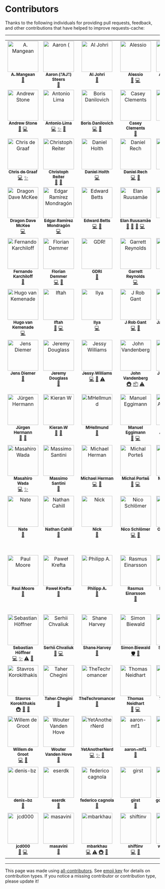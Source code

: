 # Contributors
Thanks to the following individuals for providing pull requests, feedback, and other
contributions that have helped to improve requests-cache:

---

<!-- ALL-CONTRIBUTORS-LIST:START - Do not remove or modify this section -->
<!-- prettier-ignore-start -->
<!-- markdownlint-disable -->
<table>
  <tbody>
    <tr>
      <td align="center" valign="top" width="14.28%"><a href="https://github.com/amangean"><img src="https://avatars.githubusercontent.com/u/3106815?v=4?s=100" width="100px;" alt="A. Mangean"/><br /><sub><b>A. Mangean</b></sub></a><br /><a href="https://github.com/requests-cache/requests-cache/issues?q=author%3Aamangean" title="Bug reports">🐛</a></td>
      <td align="center" valign="top" width="14.28%"><a href="https://meltano.com/"><img src="https://avatars.githubusercontent.com/u/18150651?v=4?s=100" width="100px;" alt="Aaron ("AJ") Steers"/><br /><sub><b>Aaron ("AJ") Steers</b></sub></a><br /><a href="#ideas-aaronsteers" title="Ideas, Planning, & Feedback">🤔</a></td>
      <td align="center" valign="top" width="14.28%"><a href="http://aljohri.com/"><img src="https://avatars.githubusercontent.com/u/2790092?v=4?s=100" width="100px;" alt="Al Johri"/><br /><sub><b>Al Johri</b></sub></a><br /><a href="#ideas-AlJohri" title="Ideas, Planning, & Feedback">🤔</a></td>
      <td align="center" valign="top" width="14.28%"><a href="https://github.com/olk-m"><img src="https://avatars.githubusercontent.com/u/148966056?v=4?s=100" width="100px;" alt="Alessio"/><br /><sub><b>Alessio</b></sub></a><br /><a href="https://github.com/requests-cache/requests-cache/issues?q=author%3Aolk-m" title="Bug reports">🐛</a> <a href="https://github.com/requests-cache/requests-cache/commits?author=olk-m" title="Code">💻</a></td>
      <td align="center" valign="top" width="14.28%"><a href="http://grep.ro/"><img src="https://avatars.githubusercontent.com/u/27617?v=4?s=100" width="100px;" alt="Alex Morega"/><br /><sub><b>Alex Morega</b></sub></a><br /><a href="https://github.com/requests-cache/requests-cache/commits?author=mgax" title="Documentation">📖</a> <a href="https://github.com/requests-cache/requests-cache/issues?q=author%3Amgax" title="Bug reports">🐛</a></td>
      <td align="center" valign="top" width="14.28%"><a href="https://github.com/meowcoder"><img src="https://avatars.githubusercontent.com/u/287868?v=4?s=100" width="100px;" alt="Alex Sinitsin"/><br /><sub><b>Alex Sinitsin</b></sub></a><br /><a href="https://github.com/requests-cache/requests-cache/commits?author=meowcoder" title="Code">💻</a> <a href="https://github.com/requests-cache/requests-cache/issues?q=author%3Ameowcoder" title="Bug reports">🐛</a></td>
      <td align="center" valign="top" width="14.28%"><a href="https://github.com/andrewkittredge"><img src="https://avatars.githubusercontent.com/u/430274?v=4?s=100" width="100px;" alt="Andrew Kittredge"/><br /><sub><b>Andrew Kittredge</b></sub></a><br /><a href="https://github.com/requests-cache/requests-cache/commits?author=andrewkittredge" title="Documentation">📖</a></td>
    </tr>
    <tr>
      <td align="center" valign="top" width="14.28%"><a href="https://github.com/thatguystone"><img src="https://avatars.githubusercontent.com/u/921573?v=4?s=100" width="100px;" alt="Andrew Stone"/><br /><sub><b>Andrew Stone</b></sub></a><br /><a href="https://github.com/requests-cache/requests-cache/issues?q=author%3Athatguystone" title="Bug reports">🐛</a> <a href="https://github.com/requests-cache/requests-cache/commits?author=thatguystone" title="Code">💻</a></td>
      <td align="center" valign="top" width="14.28%"><a href="https://themiurgo.github.io/website"><img src="https://avatars.githubusercontent.com/u/920728?v=4?s=100" width="100px;" alt="Antonio Lima"/><br /><sub><b>Antonio Lima</b></sub></a><br /><a href="https://github.com/requests-cache/requests-cache/commits?author=themiurgo" title="Code">💻</a> <a href="#feature-themiurgo" title="New features">✨</a> <a href="#ideas-themiurgo" title="Ideas, Planning, & Feedback">🤔</a></td>
      <td align="center" valign="top" width="14.28%"><a href="https://github.com/borisdan"><img src="https://avatars.githubusercontent.com/u/5167646?v=4?s=100" width="100px;" alt="Boris Danilovich"/><br /><sub><b>Boris Danilovich</b></sub></a><br /><a href="https://github.com/requests-cache/requests-cache/commits?author=borisdan" title="Code">💻</a> <a href="https://github.com/requests-cache/requests-cache/issues?q=author%3Aborisdan" title="Bug reports">🐛</a></td>
      <td align="center" valign="top" width="14.28%"><a href="https://github.com/caseyclements"><img src="https://avatars.githubusercontent.com/u/737181?v=4?s=100" width="100px;" alt="Casey Clements"/><br /><sub><b>Casey Clements</b></sub></a><br /><a href="#ideas-caseyclements" title="Ideas, Planning, & Feedback">🤔</a></td>
      <td align="center" valign="top" width="14.28%"><a href="https://castedo.com/"><img src="https://avatars.githubusercontent.com/u/1416766?v=4?s=100" width="100px;" alt="Castedo Ellerman"/><br /><sub><b>Castedo Ellerman</b></sub></a><br /><a href="https://github.com/requests-cache/requests-cache/issues?q=author%3Acastedo" title="Bug reports">🐛</a> <a href="#ideas-castedo" title="Ideas, Planning, & Feedback">🤔</a></td>
      <td align="center" valign="top" width="14.28%"><a href="http://char101.github.io/"><img src="https://avatars.githubusercontent.com/u/71255?v=4?s=100" width="100px;" alt="Charles"/><br /><sub><b>Charles</b></sub></a><br /><a href="https://github.com/requests-cache/requests-cache/issues?q=author%3Achar101" title="Bug reports">🐛</a></td>
      <td align="center" valign="top" width="14.28%"><a href="https://github.com/CharString"><img src="https://avatars.githubusercontent.com/u/325643?v=4?s=100" width="100px;" alt="Chris Wesseling"/><br /><sub><b>Chris Wesseling</b></sub></a><br /><a href="#ideas-CharString" title="Ideas, Planning, & Feedback">🤔</a></td>
    </tr>
    <tr>
      <td align="center" valign="top" width="14.28%"><a href="https://github.com/christopher-dG"><img src="https://avatars.githubusercontent.com/u/17228795?v=4?s=100" width="100px;" alt="Chris de Graaf"/><br /><sub><b>Chris de Graaf</b></sub></a><br /><a href="https://github.com/requests-cache/requests-cache/commits?author=christopher-dG" title="Code">💻</a> <a href="#feature-christopher-dG" title="New features">✨</a></td>
      <td align="center" valign="top" width="14.28%"><a href="http://lazka.github.io/"><img src="https://avatars.githubusercontent.com/u/991986?v=4?s=100" width="100px;" alt="Christoph Reiter"/><br /><sub><b>Christoph Reiter</b></sub></a><br /><a href="https://github.com/requests-cache/requests-cache/issues?q=author%3Alazka" title="Bug reports">🐛</a> <a href="#ideas-lazka" title="Ideas, Planning, & Feedback">🤔</a></td>
      <td align="center" valign="top" width="14.28%"><a href="https://monotreme.club/"><img src="https://avatars.githubusercontent.com/u/208018?v=4?s=100" width="100px;" alt="Daniel Holth"/><br /><sub><b>Daniel Holth</b></sub></a><br /><a href="https://github.com/requests-cache/requests-cache/commits?author=dholth" title="Code">💻</a></td>
      <td align="center" valign="top" width="14.28%"><a href="http://twitter.com/daniel_aus_wa"><img src="https://avatars.githubusercontent.com/u/128286?v=4?s=100" width="100px;" alt="Daniel Rech"/><br /><sub><b>Daniel Rech</b></sub></a><br /><a href="https://github.com/requests-cache/requests-cache/commits?author=dmr" title="Code">💻</a> <a href="https://github.com/requests-cache/requests-cache/commits?author=dmr" title="Documentation">📖</a></td>
      <td align="center" valign="top" width="14.28%"><a href="https://github.com/gismaps"><img src="https://avatars.githubusercontent.com/u/65092729?v=4?s=100" width="100px;" alt="David GIS"/><br /><sub><b>David GIS</b></sub></a><br /><a href="https://github.com/requests-cache/requests-cache/issues?q=author%3Agismaps" title="Bug reports">🐛</a></td>
      <td align="center" valign="top" width="14.28%"><a href="https://github.com/DavidSchmidt00"><img src="https://avatars.githubusercontent.com/u/43894937?v=4?s=100" width="100px;" alt="David Schmidt"/><br /><sub><b>David Schmidt</b></sub></a><br /><a href="https://github.com/requests-cache/requests-cache/issues?q=author%3ADavidSchmidt00" title="Bug reports">🐛</a> <a href="https://github.com/requests-cache/requests-cache/commits?author=DavidSchmidt00" title="Code">💻</a></td>
      <td align="center" valign="top" width="14.28%"><a href="http://davidstosik.github.io/"><img src="https://avatars.githubusercontent.com/u/816901?v=4?s=100" width="100px;" alt="David Stosik"/><br /><sub><b>David Stosik</b></sub></a><br /><a href="https://github.com/requests-cache/requests-cache/issues?q=author%3Adavidstosik" title="Bug reports">🐛</a></td>
    </tr>
    <tr>
      <td align="center" valign="top" width="14.28%"><a href="https://github.com/scraperdragon"><img src="https://avatars.githubusercontent.com/u/1957682?v=4?s=100" width="100px;" alt="Dragon Dave McKee"/><br /><sub><b>Dragon Dave McKee</b></sub></a><br /><a href="https://github.com/requests-cache/requests-cache/commits?author=scraperdragon" title="Code">💻</a></td>
      <td align="center" valign="top" width="14.28%"><a href="https://edgarrmondragon.github.io/"><img src="https://avatars.githubusercontent.com/u/16805946?v=4?s=100" width="100px;" alt="Edgar Ramírez Mondragón"/><br /><sub><b>Edgar Ramírez Mondragón</b></sub></a><br /><a href="https://github.com/requests-cache/requests-cache/commits?author=edgarrmondragon" title="Code">💻</a></td>
      <td align="center" valign="top" width="14.28%"><a href="http://edwardbetts.com/"><img src="https://avatars.githubusercontent.com/u/3818?v=4?s=100" width="100px;" alt="Edward Betts"/><br /><sub><b>Edward Betts</b></sub></a><br /><a href="https://github.com/requests-cache/requests-cache/commits?author=EdwardBetts" title="Code">💻</a> <a href="https://github.com/requests-cache/requests-cache/commits?author=EdwardBetts" title="Documentation">📖</a></td>
      <td align="center" valign="top" width="14.28%"><a href="https://github.com/glensc"><img src="https://avatars.githubusercontent.com/u/199095?v=4?s=100" width="100px;" alt="Elan Ruusamäe"/><br /><sub><b>Elan Ruusamäe</b></sub></a><br /><a href="https://github.com/requests-cache/requests-cache/issues?q=author%3Aglensc" title="Bug reports">🐛</a> <a href="https://github.com/requests-cache/requests-cache/commits?author=glensc" title="Documentation">📖</a> <a href="#ideas-glensc" title="Ideas, Planning, & Feedback">🤔</a> <a href="https://github.com/requests-cache/requests-cache/commits?author=glensc" title="Code">💻</a></td>
      <td align="center" valign="top" width="14.28%"><a href="https://github.com/Querela"><img src="https://avatars.githubusercontent.com/u/1648294?v=4?s=100" width="100px;" alt="Erik Körner"/><br /><sub><b>Erik Körner</b></sub></a><br /><a href="https://github.com/requests-cache/requests-cache/issues?q=author%3AQuerela" title="Bug reports">🐛</a> <a href="#ideas-Querela" title="Ideas, Planning, & Feedback">🤔</a></td>
      <td align="center" valign="top" width="14.28%"><a href="https://github.com/dericke"><img src="https://avatars.githubusercontent.com/u/3587185?v=4?s=100" width="100px;" alt="Evan D"/><br /><sub><b>Evan D</b></sub></a><br /><a href="https://github.com/requests-cache/requests-cache/issues?q=author%3Adericke" title="Bug reports">🐛</a></td>
      <td align="center" valign="top" width="14.28%"><a href="https://femtotrader.github.io/"><img src="https://avatars.githubusercontent.com/u/5049737?v=4?s=100" width="100px;" alt="FemtoTrader"/><br /><sub><b>FemtoTrader</b></sub></a><br /><a href="https://github.com/requests-cache/requests-cache/commits?author=femtotrader" title="Code">💻</a> <a href="https://github.com/requests-cache/requests-cache/issues?q=author%3Afemtotrader" title="Bug reports">🐛</a> <a href="#ideas-femtotrader" title="Ideas, Planning, & Feedback">🤔</a> <a href="#feature-femtotrader" title="New features">✨</a></td>
    </tr>
    <tr>
      <td align="center" valign="top" width="14.28%"><a href="https://ferkarchiloff.dev/"><img src="https://avatars.githubusercontent.com/u/29988718?v=4?s=100" width="100px;" alt="Fernando Karchiloff"/><br /><sub><b>Fernando Karchiloff</b></sub></a><br /><a href="https://github.com/requests-cache/requests-cache/issues?q=author%3AFernandoKGA" title="Bug reports">🐛</a></td>
      <td align="center" valign="top" width="14.28%"><a href="http://www.floriandemmer.com/"><img src="https://avatars.githubusercontent.com/u/630975?v=4?s=100" width="100px;" alt="Florian Demmer"/><br /><sub><b>Florian Demmer</b></sub></a><br /><a href="https://github.com/requests-cache/requests-cache/commits?author=fdemmer" title="Code">💻</a> <a href="https://github.com/requests-cache/requests-cache/issues?q=author%3Afdemmer" title="Bug reports">🐛</a></td>
      <td align="center" valign="top" width="14.28%"><a href="https://gdr.name/"><img src="https://avatars.githubusercontent.com/u/315648?v=4?s=100" width="100px;" alt="GDR!"/><br /><sub><b>GDR!</b></sub></a><br /><a href="https://github.com/requests-cache/requests-cache/issues?q=author%3Agjedeer" title="Bug reports">🐛</a></td>
      <td align="center" valign="top" width="14.28%"><a href="https://github.com/Garrett-R"><img src="https://avatars.githubusercontent.com/u/6614695?v=4?s=100" width="100px;" alt="Garrett Reynolds"/><br /><sub><b>Garrett Reynolds</b></sub></a><br /><a href="https://github.com/requests-cache/requests-cache/commits?author=Garrett-R" title="Code">💻</a></td>
      <td align="center" valign="top" width="14.28%"><a href="https://github.com/gregdingle"><img src="https://avatars.githubusercontent.com/u/28797?v=4?s=100" width="100px;" alt="Greg Dingle"/><br /><sub><b>Greg Dingle</b></sub></a><br /><a href="#ideas-gregdingle" title="Ideas, Planning, & Feedback">🤔</a></td>
      <td align="center" valign="top" width="14.28%"><a href="https://github.com/chengguangnan"><img src="https://avatars.githubusercontent.com/u/861069?v=4?s=100" width="100px;" alt="Guangnan Cheng"/><br /><sub><b>Guangnan Cheng</b></sub></a><br /><a href="https://github.com/requests-cache/requests-cache/commits?author=chengguangnan" title="Code">💻</a> <a href="#feature-chengguangnan" title="New features">✨</a></td>
      <td align="center" valign="top" width="14.28%"><a href="https://honzajavorek.cz/"><img src="https://avatars.githubusercontent.com/u/283441?v=4?s=100" width="100px;" alt="Honza Javorek"/><br /><sub><b>Honza Javorek</b></sub></a><br /><a href="https://github.com/requests-cache/requests-cache/issues?q=author%3Ahonzajavorek" title="Bug reports">🐛</a> <a href="#ideas-honzajavorek" title="Ideas, Planning, & Feedback">🤔</a></td>
    </tr>
    <tr>
      <td align="center" valign="top" width="14.28%"><a href="https://github.com/hugovk"><img src="https://avatars.githubusercontent.com/u/1324225?v=4?s=100" width="100px;" alt="Hugo van Kemenade"/><br /><sub><b>Hugo van Kemenade</b></sub></a><br /><a href="https://github.com/requests-cache/requests-cache/commits?author=hugovk" title="Code">💻</a></td>
      <td align="center" valign="top" width="14.28%"><a href="https://github.com/Iftahh"><img src="https://avatars.githubusercontent.com/u/798544?v=4?s=100" width="100px;" alt="Iftah"/><br /><sub><b>Iftah</b></sub></a><br /><a href="https://github.com/requests-cache/requests-cache/issues?q=author%3AIftahh" title="Bug reports">🐛</a> <a href="https://github.com/requests-cache/requests-cache/commits?author=Iftahh" title="Code">💻</a></td>
      <td align="center" valign="top" width="14.28%"><a href="https://github.com/libbkmz"><img src="https://avatars.githubusercontent.com/u/1144960?v=4?s=100" width="100px;" alt="Ilya"/><br /><sub><b>Ilya</b></sub></a><br /><a href="https://github.com/requests-cache/requests-cache/commits?author=libbkmz" title="Code">💻</a></td>
      <td align="center" valign="top" width="14.28%"><a href="https://rob.gant.ninja/"><img src="https://avatars.githubusercontent.com/u/710553?v=4?s=100" width="100px;" alt="J Rob Gant"/><br /><sub><b>J Rob Gant</b></sub></a><br /><a href="https://github.com/requests-cache/requests-cache/commits?author=rgant" title="Code">💻</a> <a href="https://github.com/requests-cache/requests-cache/issues?q=author%3Argant" title="Bug reports">🐛</a></td>
      <td align="center" valign="top" width="14.28%"><a href="https://jacebrowning.info/"><img src="https://avatars.githubusercontent.com/u/939501?v=4?s=100" width="100px;" alt="Jace Browning"/><br /><sub><b>Jace Browning</b></sub></a><br /><a href="https://github.com/requests-cache/requests-cache/commits?author=jacebrowning" title="Code">💻</a> <a href="https://github.com/requests-cache/requests-cache/commits?author=jacebrowning" title="Documentation">📖</a></td>
      <td align="center" valign="top" width="14.28%"><a href="https://github.com/jsemric"><img src="https://avatars.githubusercontent.com/u/22685064?v=4?s=100" width="100px;" alt="Jakub Semrič"/><br /><sub><b>Jakub Semrič</b></sub></a><br /><a href="https://github.com/requests-cache/requests-cache/commits?author=jsemric" title="Code">💻</a> <a href="#ideas-jsemric" title="Ideas, Planning, & Feedback">🤔</a></td>
      <td align="center" valign="top" width="14.28%"><a href="https://www.patentbots.com/"><img src="https://avatars.githubusercontent.com/u/55557751?v=4?s=100" width="100px;" alt="Jeff O'Neill"/><br /><sub><b>Jeff O'Neill</b></sub></a><br /><a href="https://github.com/requests-cache/requests-cache/issues?q=author%3Apb-jeff-oneill" title="Bug reports">🐛</a></td>
    </tr>
    <tr>
      <td align="center" valign="top" width="14.28%"><a href="http://www.jensdiemer.de/"><img src="https://avatars.githubusercontent.com/u/71315?v=4?s=100" width="100px;" alt="Jens Diemer"/><br /><sub><b>Jens Diemer</b></sub></a><br /><a href="https://github.com/requests-cache/requests-cache/issues?q=author%3Ajedie" title="Bug reports">🐛</a></td>
      <td align="center" valign="top" width="14.28%"><a href="http://jeremydouglass.com/"><img src="https://avatars.githubusercontent.com/u/798570?v=4?s=100" width="100px;" alt="Jeremy Douglass"/><br /><sub><b>Jeremy Douglass</b></sub></a><br /><a href="#ideas-jeremydouglass" title="Ideas, Planning, & Feedback">🤔</a></td>
      <td align="center" valign="top" width="14.28%"><a href="https://github.com/jkwill87"><img src="https://avatars.githubusercontent.com/u/4343678?v=4?s=100" width="100px;" alt="Jessy Williams"/><br /><sub><b>Jessy Williams</b></sub></a><br /><a href="https://github.com/requests-cache/requests-cache/commits?author=jkwill87" title="Code">💻</a> <a href="https://github.com/requests-cache/requests-cache/issues?q=author%3Ajkwill87" title="Bug reports">🐛</a> <a href="https://github.com/requests-cache/requests-cache/commits?author=jkwill87" title="Tests">⚠️</a></td>
      <td align="center" valign="top" width="14.28%"><a href="https://www.openhub.net/accounts/jayvdb"><img src="https://avatars.githubusercontent.com/u/15092?v=4?s=100" width="100px;" alt="John Vandenberg"/><br /><sub><b>John Vandenberg</b></sub></a><br /><a href="#infra-jayvdb" title="Infrastructure (Hosting, Build-Tools, etc)">🚇</a> <a href="#platform-jayvdb" title="Packaging/porting to new platform">📦</a> <a href="https://github.com/requests-cache/requests-cache/commits?author=jayvdb" title="Tests">⚠️</a></td>
      <td align="center" valign="top" width="14.28%"><a href="https://github.com/johnraz"><img src="https://avatars.githubusercontent.com/u/304164?v=4?s=100" width="100px;" alt="Jonathan Liuti"/><br /><sub><b>Jonathan Liuti</b></sub></a><br /><a href="https://github.com/requests-cache/requests-cache/issues?q=author%3Ajohnraz" title="Bug reports">🐛</a></td>
      <td align="center" valign="top" width="14.28%"><a href="https://github.com/jonasjancarik"><img src="https://avatars.githubusercontent.com/u/2459191?v=4?s=100" width="100px;" alt="Jonáš Jančařík"/><br /><sub><b>Jonáš Jančařík</b></sub></a><br /><a href="https://github.com/requests-cache/requests-cache/issues?q=author%3Ajonasjancarik" title="Bug reports">🐛</a></td>
      <td align="center" valign="top" width="14.28%"><a href="https://github.com/JWCook"><img src="https://avatars.githubusercontent.com/u/419936?v=4?s=100" width="100px;" alt="Jordan Cook"/><br /><sub><b>Jordan Cook</b></sub></a><br /><a href="https://github.com/requests-cache/requests-cache/commits?author=JWCook" title="Code">💻</a> <a href="#maintenance-JWCook" title="Maintenance">🚧</a> <a href="#feature-JWCook" title="New features">✨</a> <a href="https://github.com/requests-cache/requests-cache/issues?q=author%3AJWCook" title="Bug reports">🐛</a> <a href="https://github.com/requests-cache/requests-cache/commits?author=JWCook" title="Tests">⚠️</a> <a href="https://github.com/requests-cache/requests-cache/commits?author=JWCook" title="Documentation">📖</a> <a href="#infra-JWCook" title="Infrastructure (Hosting, Build-Tools, etc)">🚇</a></td>
    </tr>
    <tr>
      <td align="center" valign="top" width="14.28%"><a href="http://jhermann.github.io/"><img src="https://avatars.githubusercontent.com/u/1068245?v=4?s=100" width="100px;" alt="Jürgen Hermann"/><br /><sub><b>Jürgen Hermann</b></sub></a><br /><a href="https://github.com/requests-cache/requests-cache/issues?q=author%3Ajhermann" title="Bug reports">🐛</a> <a href="#ideas-jhermann" title="Ideas, Planning, & Feedback">🤔</a></td>
      <td align="center" valign="top" width="14.28%"><a href="https://github.com/FredHappyface"><img src="https://avatars.githubusercontent.com/u/41634689?v=4?s=100" width="100px;" alt="Kieran W"/><br /><sub><b>Kieran W</b></sub></a><br /><a href="https://github.com/requests-cache/requests-cache/commits?author=FredHappyface" title="Documentation">📖</a> <a href="https://github.com/requests-cache/requests-cache/issues?q=author%3AFredHappyface" title="Bug reports">🐛</a></td>
      <td align="center" valign="top" width="14.28%"><a href="https://github.com/MHellmund"><img src="https://avatars.githubusercontent.com/u/1593619?v=4?s=100" width="100px;" alt="MHellmund"/><br /><sub><b>MHellmund</b></sub></a><br /><a href="https://github.com/requests-cache/requests-cache/issues?q=author%3AMHellmund" title="Bug reports">🐛</a></td>
      <td align="center" valign="top" width="14.28%"><a href="https://github.com/meggiman"><img src="https://avatars.githubusercontent.com/u/7403253?v=4?s=100" width="100px;" alt="Manuel Eggimann"/><br /><sub><b>Manuel Eggimann</b></sub></a><br /><a href="https://github.com/requests-cache/requests-cache/issues?q=author%3Ameggiman" title="Bug reports">🐛</a> <a href="https://github.com/requests-cache/requests-cache/commits?author=meggiman" title="Code">💻</a></td>
      <td align="center" valign="top" width="14.28%"><a href="http://marc-abramowitz.com/"><img src="https://avatars.githubusercontent.com/u/305268?v=4?s=100" width="100px;" alt="Marc Abramowitz"/><br /><sub><b>Marc Abramowitz</b></sub></a><br /><a href="https://github.com/requests-cache/requests-cache/commits?author=msabramo" title="Code">💻</a> <a href="https://github.com/requests-cache/requests-cache/commits?author=msabramo" title="Documentation">📖</a></td>
      <td align="center" valign="top" width="14.28%"><a href="https://gedmin.as/"><img src="https://avatars.githubusercontent.com/u/159967?v=4?s=100" width="100px;" alt="Marius Gedminas"/><br /><sub><b>Marius Gedminas</b></sub></a><br /><a href="https://github.com/requests-cache/requests-cache/commits?author=mgedmin" title="Code">💻</a> <a href="https://github.com/requests-cache/requests-cache/issues?q=author%3Amgedmin" title="Bug reports">🐛</a></td>
      <td align="center" valign="top" width="14.28%"><a href="http://www.zopatista.com/"><img src="https://avatars.githubusercontent.com/u/46775?v=4?s=100" width="100px;" alt="Martijn Pieters"/><br /><sub><b>Martijn Pieters</b></sub></a><br /><a href="#ideas-mjpieters" title="Ideas, Planning, & Feedback">🤔</a></td>
    </tr>
    <tr>
      <td align="center" valign="top" width="14.28%"><a href="https://lab.ar90n.net/"><img src="https://avatars.githubusercontent.com/u/2285892?v=4?s=100" width="100px;" alt="Masahiro Wada"/><br /><sub><b>Masahiro Wada</b></sub></a><br /><a href="https://github.com/requests-cache/requests-cache/commits?author=ar90n" title="Code">💻</a> <a href="#feature-ar90n" title="New features">✨</a></td>
      <td align="center" valign="top" width="14.28%"><a href="https://santini.di.unimi.it/"><img src="https://avatars.githubusercontent.com/u/612826?v=4?s=100" width="100px;" alt="Massimo Santini"/><br /><sub><b>Massimo Santini</b></sub></a><br /><a href="#ideas-mapio" title="Ideas, Planning, & Feedback">🤔</a></td>
      <td align="center" valign="top" width="14.28%"><a href="http://www.mherman.org/"><img src="https://avatars.githubusercontent.com/u/2018167?v=4?s=100" width="100px;" alt="Michael Herman"/><br /><sub><b>Michael Herman</b></sub></a><br /><a href="https://github.com/requests-cache/requests-cache/commits?author=mjhea0" title="Code">💻</a> <a href="https://github.com/requests-cache/requests-cache/commits?author=mjhea0" title="Documentation">📖</a></td>
      <td align="center" valign="top" width="14.28%"><a href="https://github.com/mportesdev"><img src="https://avatars.githubusercontent.com/u/43098013?v=4?s=100" width="100px;" alt="Michal Porteš"/><br /><sub><b>Michal Porteš</b></sub></a><br /><a href="https://github.com/requests-cache/requests-cache/issues?q=author%3Amportesdev" title="Bug reports">🐛</a> <a href="https://github.com/requests-cache/requests-cache/commits?author=mportesdev" title="Code">💻</a></td>
      <td align="center" valign="top" width="14.28%"><a href="https://mgorny.pl/"><img src="https://avatars.githubusercontent.com/u/110765?v=4?s=100" width="100px;" alt="Michał Górny"/><br /><sub><b>Michał Górny</b></sub></a><br /><a href="#infra-mgorny" title="Infrastructure (Hosting, Build-Tools, etc)">🚇</a></td>
      <td align="center" valign="top" width="14.28%"><a href="https://github.com/mnowotka"><img src="https://avatars.githubusercontent.com/u/837119?v=4?s=100" width="100px;" alt="Michał Nowotka"/><br /><sub><b>Michał Nowotka</b></sub></a><br /><a href="#ideas-mnowotka" title="Ideas, Planning, & Feedback">🤔</a></td>
      <td align="center" valign="top" width="14.28%"><a href="https://beaumont.dev/"><img src="https://avatars.githubusercontent.com/u/2266568?v=4?s=100" width="100px;" alt="Mike"/><br /><sub><b>Mike</b></sub></a><br /><a href="https://github.com/requests-cache/requests-cache/commits?author=michaelbeaumont" title="Code">💻</a> <a href="#feature-michaelbeaumont" title="New features">✨</a></td>
    </tr>
    <tr>
      <td align="center" valign="top" width="14.28%"><a href="https://github.com/n-a-t-e"><img src="https://avatars.githubusercontent.com/u/26209011?v=4?s=100" width="100px;" alt="Nate"/><br /><sub><b>Nate</b></sub></a><br /><a href="https://github.com/requests-cache/requests-cache/issues?q=author%3An-a-t-e" title="Bug reports">🐛</a></td>
      <td align="center" valign="top" width="14.28%"><a href="https://nathancahill.com/"><img src="https://avatars.githubusercontent.com/u/1383872?v=4?s=100" width="100px;" alt="Nathan Cahill"/><br /><sub><b>Nathan Cahill</b></sub></a><br /><a href="https://github.com/requests-cache/requests-cache/issues?q=author%3Anathancahill" title="Bug reports">🐛</a></td>
      <td align="center" valign="top" width="14.28%"><a href="https://gitlab.com/kousu"><img src="https://avatars.githubusercontent.com/u/987487?v=4?s=100" width="100px;" alt="Nick"/><br /><sub><b>Nick</b></sub></a><br /><a href="#ideas-kousu" title="Ideas, Planning, & Feedback">🤔</a></td>
      <td align="center" valign="top" width="14.28%"><a href="https://github.com/nschloe"><img src="https://avatars.githubusercontent.com/u/181628?v=4?s=100" width="100px;" alt="Nico Schlömer"/><br /><sub><b>Nico Schlömer</b></sub></a><br /><a href="https://github.com/requests-cache/requests-cache/commits?author=nschloe" title="Code">💻</a> <a href="#ideas-nschloe" title="Ideas, Planning, & Feedback">🤔</a></td>
      <td align="center" valign="top" width="14.28%"><a href="https://github.com/olivierdalang"><img src="https://avatars.githubusercontent.com/u/1894106?v=4?s=100" width="100px;" alt="Olivier Dalang"/><br /><sub><b>Olivier Dalang</b></sub></a><br /><a href="https://github.com/requests-cache/requests-cache/commits?author=olivierdalang" title="Code">💻</a></td>
      <td align="center" valign="top" width="14.28%"><a href="https://github.com/carlosal1015"><img src="https://avatars.githubusercontent.com/u/21283014?v=4?s=100" width="100px;" alt="Oromion"/><br /><sub><b>Oromion</b></sub></a><br /><a href="https://github.com/requests-cache/requests-cache/issues?q=author%3Acarlosal1015" title="Bug reports">🐛</a> <a href="#platform-carlosal1015" title="Packaging/porting to new platform">📦</a></td>
      <td align="center" valign="top" width="14.28%"><a href="https://github.com/parkerhancock"><img src="https://avatars.githubusercontent.com/u/633163?v=4?s=100" width="100px;" alt="Parker Hancock"/><br /><sub><b>Parker Hancock</b></sub></a><br /><a href="https://github.com/requests-cache/requests-cache/commits?author=parkerhancock" title="Code">💻</a> <a href="#feature-parkerhancock" title="New features">✨</a> <a href="https://github.com/requests-cache/requests-cache/issues?q=author%3Aparkerhancock" title="Bug reports">🐛</a> <a href="https://github.com/requests-cache/requests-cache/commits?author=parkerhancock" title="Tests">⚠️</a> <a href="https://github.com/requests-cache/requests-cache/commits?author=parkerhancock" title="Documentation">📖</a> <a href="#security-parkerhancock" title="Security">🛡️</a> <a href="#ideas-parkerhancock" title="Ideas, Planning, & Feedback">🤔</a></td>
    </tr>
    <tr>
      <td align="center" valign="top" width="14.28%"><a href="https://github.com/pfmoore"><img src="https://avatars.githubusercontent.com/u/1110419?v=4?s=100" width="100px;" alt="Paul Moore"/><br /><sub><b>Paul Moore</b></sub></a><br /><a href="#ideas-pfmoore" title="Ideas, Planning, & Feedback">🤔</a></td>
      <td align="center" valign="top" width="14.28%"><a href="https://github.com/pkrefta"><img src="https://avatars.githubusercontent.com/u/565487?v=4?s=100" width="100px;" alt="Paweł Krefta"/><br /><sub><b>Paweł Krefta</b></sub></a><br /><a href="https://github.com/requests-cache/requests-cache/issues?q=author%3Apkrefta" title="Bug reports">🐛</a></td>
      <td align="center" valign="top" width="14.28%"><a href="https://phil.red/"><img src="https://avatars.githubusercontent.com/u/291575?v=4?s=100" width="100px;" alt="Philipp A."/><br /><sub><b>Philipp A.</b></sub></a><br /><a href="https://github.com/requests-cache/requests-cache/issues?q=author%3Aflying-sheep" title="Bug reports">🐛</a></td>
      <td align="center" valign="top" width="14.28%"><a href="https://rasmuse.github.io/"><img src="https://avatars.githubusercontent.com/u/1210973?v=4?s=100" width="100px;" alt="Rasmus Einarsson"/><br /><sub><b>Rasmus Einarsson</b></sub></a><br /><a href="https://github.com/requests-cache/requests-cache/issues?q=author%3Arasmuse" title="Bug reports">🐛</a></td>
      <td align="center" valign="top" width="14.28%"><a href="https://roderic.ca/"><img src="https://avatars.githubusercontent.com/u/6867226?v=4?s=100" width="100px;" alt="Roderic Day"/><br /><sub><b>Roderic Day</b></sub></a><br /><a href="https://github.com/requests-cache/requests-cache/issues?q=author%3ARodericDay" title="Bug reports">🐛</a></td>
      <td align="center" valign="top" width="14.28%"><a href="https://github.com/reclosedev"><img src="https://avatars.githubusercontent.com/u/660112?v=4?s=100" width="100px;" alt="Roman Haritonov"/><br /><sub><b>Roman Haritonov</b></sub></a><br /><a href="https://github.com/requests-cache/requests-cache/commits?author=reclosedev" title="Code">💻</a> <a href="#maintenance-reclosedev" title="Maintenance">🚧</a> <a href="#feature-reclosedev" title="New features">✨</a> <a href="https://github.com/requests-cache/requests-cache/issues?q=author%3Areclosedev" title="Bug reports">🐛</a> <a href="https://github.com/requests-cache/requests-cache/commits?author=reclosedev" title="Tests">⚠️</a> <a href="https://github.com/requests-cache/requests-cache/commits?author=reclosedev" title="Documentation">📖</a> <a href="#infra-reclosedev" title="Infrastructure (Hosting, Build-Tools, etc)">🚇</a></td>
      <td align="center" valign="top" width="14.28%"><a href="https://www.facebook.com/avasamdev"><img src="https://avatars.githubusercontent.com/u/1350584?v=4?s=100" width="100px;" alt="Samuel T."/><br /><sub><b>Samuel T.</b></sub></a><br /><a href="https://github.com/requests-cache/requests-cache/issues?q=author%3AAvasam" title="Bug reports">🐛</a> <a href="#ideas-Avasam" title="Ideas, Planning, & Feedback">🤔</a></td>
    </tr>
    <tr>
      <td align="center" valign="top" width="14.28%"><a href="https://sebastian-hoeffner.de/"><img src="https://avatars.githubusercontent.com/u/1836815?v=4?s=100" width="100px;" alt="Sebastian Höffner"/><br /><sub><b>Sebastian Höffner</b></sub></a><br /><a href="https://github.com/requests-cache/requests-cache/commits?author=shoeffner" title="Code">💻</a> <a href="#feature-shoeffner" title="New features">✨</a> <a href="https://github.com/requests-cache/requests-cache/commits?author=shoeffner" title="Tests">⚠️</a> <a href="#ideas-shoeffner" title="Ideas, Planning, & Feedback">🤔</a></td>
      <td align="center" valign="top" width="14.28%"><a href="https://github.com/grubberr"><img src="https://avatars.githubusercontent.com/u/195743?v=4?s=100" width="100px;" alt="Serhii Chvaliuk"/><br /><sub><b>Serhii Chvaliuk</b></sub></a><br /><a href="https://github.com/requests-cache/requests-cache/issues?q=author%3Agrubberr" title="Bug reports">🐛</a> <a href="https://github.com/requests-cache/requests-cache/commits?author=grubberr" title="Code">💻</a></td>
      <td align="center" valign="top" width="14.28%"><a href="https://github.com/ShaneHarvey"><img src="https://avatars.githubusercontent.com/u/5015933?v=4?s=100" width="100px;" alt="Shane Harvey"/><br /><sub><b>Shane Harvey</b></sub></a><br /><a href="#ideas-ShaneHarvey" title="Ideas, Planning, & Feedback">🤔</a></td>
      <td align="center" valign="top" width="14.28%"><a href="https://sbiewald.de/"><img src="https://avatars.githubusercontent.com/u/5983372?v=4?s=100" width="100px;" alt="Simon Biewald"/><br /><sub><b>Simon Biewald</b></sub></a><br /><a href="#security-Varbin" title="Security">🛡️</a> <a href="#ideas-Varbin" title="Ideas, Planning, & Feedback">🤔</a></td>
      <td align="center" valign="top" width="14.28%"><a href="https://github.com/sleiner"><img src="https://avatars.githubusercontent.com/u/6379313?v=4?s=100" width="100px;" alt="Simon Leiner"/><br /><sub><b>Simon Leiner</b></sub></a><br /><a href="https://github.com/requests-cache/requests-cache/commits?author=sleiner" title="Code">💻</a> <a href="#feature-sleiner" title="New features">✨</a></td>
      <td align="center" valign="top" width="14.28%"><a href="https://github.com/jseabold"><img src="https://avatars.githubusercontent.com/u/296164?v=4?s=100" width="100px;" alt="Skipper Seabold"/><br /><sub><b>Skipper Seabold</b></sub></a><br /><a href="https://github.com/requests-cache/requests-cache/issues?q=author%3Ajseabold" title="Bug reports">🐛</a></td>
      <td align="center" valign="top" width="14.28%"><a href="http://pathmind.com/"><img src="https://avatars.githubusercontent.com/u/1197406?v=4?s=100" width="100px;" alt="Slin Lee"/><br /><sub><b>Slin Lee</b></sub></a><br /><a href="https://github.com/requests-cache/requests-cache/commits?author=slinlee" title="Documentation">📖</a></td>
    </tr>
    <tr>
      <td align="center" valign="top" width="14.28%"><a href="https://www.stavros.io/"><img src="https://avatars.githubusercontent.com/u/23648?v=4?s=100" width="100px;" alt="Stavros Korokithakis"/><br /><sub><b>Stavros Korokithakis</b></sub></a><br /><a href="#infra-skorokithakis" title="Infrastructure (Hosting, Build-Tools, etc)">🚇</a> <a href="#tool-skorokithakis" title="Tools">🔧</a> <a href="https://github.com/requests-cache/requests-cache/commits?author=skorokithakis" title="Documentation">📖</a></td>
      <td align="center" valign="top" width="14.28%"><a href="https://cheginit.github.io/"><img src="https://avatars.githubusercontent.com/u/13016644?v=4?s=100" width="100px;" alt="Taher Chegini"/><br /><sub><b>Taher Chegini</b></sub></a><br /><a href="https://github.com/requests-cache/requests-cache/issues?q=author%3Acheginit" title="Bug reports">🐛</a></td>
      <td align="center" valign="top" width="14.28%"><a href="https://github.com/TheTechromancer"><img src="https://avatars.githubusercontent.com/u/20261699?v=4?s=100" width="100px;" alt="TheTechromancer"/><br /><sub><b>TheTechromancer</b></sub></a><br /><a href="https://github.com/requests-cache/requests-cache/issues?q=author%3ATheTechromancer" title="Bug reports">🐛</a></td>
      <td align="center" valign="top" width="14.28%"><a href="https://netomi.github.io/"><img src="https://avatars.githubusercontent.com/u/1048055?v=4?s=100" width="100px;" alt="Thomas Neidhart"/><br /><sub><b>Thomas Neidhart</b></sub></a><br /><a href="https://github.com/requests-cache/requests-cache/issues?q=author%3Anetomi" title="Bug reports">🐛</a> <a href="https://github.com/requests-cache/requests-cache/commits?author=netomi" title="Code">💻</a></td>
      <td align="center" valign="top" width="14.28%"><a href="https://github.com/ValueRaider"><img src="https://avatars.githubusercontent.com/u/96923577?v=4?s=100" width="100px;" alt="ValueRaider"/><br /><sub><b>ValueRaider</b></sub></a><br /><a href="https://github.com/requests-cache/requests-cache/commits?author=ValueRaider" title="Documentation">📖</a></td>
      <td align="center" valign="top" width="14.28%"><a href="https://www.thedataschool.com.au/the-team/vincent-ging-ho-yim/"><img src="https://avatars.githubusercontent.com/u/28189684?v=4?s=100" width="100px;" alt="Vincent Ging Ho Yim"/><br /><sub><b>Vincent Ging Ho Yim</b></sub></a><br /><a href="https://github.com/requests-cache/requests-cache/issues?q=author%3Acenviity" title="Bug reports">🐛</a> <a href="https://github.com/requests-cache/requests-cache/commits?author=cenviity" title="Code">💻</a></td>
      <td align="center" valign="top" width="14.28%"><a href="https://vladimir.panteleev.md/"><img src="https://avatars.githubusercontent.com/u/160894?v=4?s=100" width="100px;" alt="Vladimir Panteleev"/><br /><sub><b>Vladimir Panteleev</b></sub></a><br /><a href="#ideas-CyberShadow" title="Ideas, Planning, & Feedback">🤔</a></td>
    </tr>
    <tr>
      <td align="center" valign="top" width="14.28%"><a href="https://sansec.io/"><img src="https://avatars.githubusercontent.com/u/1145479?v=4?s=100" width="100px;" alt="Willem de Groot"/><br /><sub><b>Willem de Groot</b></sub></a><br /><a href="https://github.com/requests-cache/requests-cache/commits?author=gwillem" title="Code">💻</a> <a href="https://github.com/requests-cache/requests-cache/issues?q=author%3Agwillem" title="Bug reports">🐛</a></td>
      <td align="center" valign="top" width="14.28%"><a href="https://github.com/WouterVH"><img src="https://avatars.githubusercontent.com/u/469509?v=4?s=100" width="100px;" alt="Wouter Vanden Hove"/><br /><sub><b>Wouter Vanden Hove</b></sub></a><br /><a href="https://github.com/requests-cache/requests-cache/issues?q=author%3AWouterVH" title="Bug reports">🐛</a></td>
      <td align="center" valign="top" width="14.28%"><a href="https://github.com/YetAnotherNerd"><img src="https://avatars.githubusercontent.com/u/320738?v=4?s=100" width="100px;" alt="YetAnotherNerd"/><br /><sub><b>YetAnotherNerd</b></sub></a><br /><a href="https://github.com/requests-cache/requests-cache/commits?author=YetAnotherNerd" title="Code">💻</a> <a href="#feature-YetAnotherNerd" title="New features">✨</a> <a href="https://github.com/requests-cache/requests-cache/issues?q=author%3AYetAnotherNerd" title="Bug reports">🐛</a></td>
      <td align="center" valign="top" width="14.28%"><a href="https://github.com/aaron-mf1"><img src="https://avatars.githubusercontent.com/u/65560918?v=4?s=100" width="100px;" alt="aaron-mf1"/><br /><sub><b>aaron-mf1</b></sub></a><br /><a href="#ideas-aaron-mf1" title="Ideas, Planning, & Feedback">🤔</a></td>
      <td align="center" valign="top" width="14.28%"><a href="https://github.com/coryairbhb"><img src="https://avatars.githubusercontent.com/u/50755629?v=4?s=100" width="100px;" alt="coryairbhb"/><br /><sub><b>coryairbhb</b></sub></a><br /><a href="https://github.com/requests-cache/requests-cache/issues?q=author%3Acoryairbhb" title="Bug reports">🐛</a></td>
      <td align="center" valign="top" width="14.28%"><a href="https://github.com/craigls"><img src="https://avatars.githubusercontent.com/u/972350?v=4?s=100" width="100px;" alt="craig"/><br /><sub><b>craig</b></sub></a><br /><a href="https://github.com/requests-cache/requests-cache/commits?author=craigls" title="Code">💻</a> <a href="https://github.com/requests-cache/requests-cache/issues?q=author%3Acraigls" title="Bug reports">🐛</a></td>
      <td align="center" valign="top" width="14.28%"><a href="https://denes.omnipathdb.org/"><img src="https://avatars.githubusercontent.com/u/2679889?v=4?s=100" width="100px;" alt="deeenes"/><br /><sub><b>deeenes</b></sub></a><br /><a href="https://github.com/requests-cache/requests-cache/issues?q=author%3Adeeenes" title="Bug reports">🐛</a></td>
    </tr>
    <tr>
      <td align="center" valign="top" width="14.28%"><a href="https://stackoverflow.com/users/86643/denis"><img src="https://avatars.githubusercontent.com/u/1280390?v=4?s=100" width="100px;" alt="denis-bz"/><br /><sub><b>denis-bz</b></sub></a><br /><a href="https://github.com/requests-cache/requests-cache/issues?q=author%3Adenis-bz" title="Bug reports">🐛</a></td>
      <td align="center" valign="top" width="14.28%"><a href="https://github.com/eserdk"><img src="https://avatars.githubusercontent.com/u/16106844?v=4?s=100" width="100px;" alt="eserdk"/><br /><sub><b>eserdk</b></sub></a><br /><a href="#ideas-eserdk" title="Ideas, Planning, & Feedback">🤔</a></td>
      <td align="center" valign="top" width="14.28%"><a href="https://github.com/federicocagnola"><img src="https://avatars.githubusercontent.com/u/96195209?v=4?s=100" width="100px;" alt="federico cagnola"/><br /><sub><b>federico cagnola</b></sub></a><br /><a href="https://github.com/requests-cache/requests-cache/issues?q=author%3Afedericocagnola" title="Bug reports">🐛</a></td>
      <td align="center" valign="top" width="14.28%"><a href="https://gir.st/"><img src="https://avatars.githubusercontent.com/u/11820748?v=4?s=100" width="100px;" alt="girst"/><br /><sub><b>girst</b></sub></a><br /><a href="https://github.com/requests-cache/requests-cache/issues?q=author%3Agirst" title="Bug reports">🐛</a></td>
      <td align="center" valign="top" width="14.28%"><a href="https://github.com/gorogoroumaru"><img src="https://avatars.githubusercontent.com/u/30716350?v=4?s=100" width="100px;" alt="gorogoroumaru"/><br /><sub><b>gorogoroumaru</b></sub></a><br /><a href="https://github.com/requests-cache/requests-cache/commits?author=gorogoroumaru" title="Code">💻</a></td>
      <td align="center" valign="top" width="14.28%"><a href="https://github.com/gsalvatella"><img src="https://avatars.githubusercontent.com/u/42438361?v=4?s=100" width="100px;" alt="gsalvatella "/><br /><sub><b>gsalvatella </b></sub></a><br /><a href="https://github.com/requests-cache/requests-cache/issues?q=author%3Agsalvatella" title="Bug reports">🐛</a></td>
      <td align="center" valign="top" width="14.28%"><a href="https://github.com/harvey251"><img src="https://avatars.githubusercontent.com/u/33844174?v=4?s=100" width="100px;" alt="harvey251"/><br /><sub><b>harvey251</b></sub></a><br /><a href="https://github.com/requests-cache/requests-cache/issues?q=author%3Aharvey251" title="Bug reports">🐛</a></td>
    </tr>
    <tr>
      <td align="center" valign="top" width="14.28%"><a href="https://github.com/jcd000"><img src="https://avatars.githubusercontent.com/u/8661795?v=4?s=100" width="100px;" alt="jcd000"/><br /><sub><b>jcd000</b></sub></a><br /><a href="https://github.com/requests-cache/requests-cache/issues?q=author%3Ajcd000" title="Bug reports">🐛</a> <a href="https://github.com/requests-cache/requests-cache/commits?author=jcd000" title="Code">💻</a></td>
      <td align="center" valign="top" width="14.28%"><a href="https://github.com/masavini"><img src="https://avatars.githubusercontent.com/u/6315187?v=4?s=100" width="100px;" alt="masavini"/><br /><sub><b>masavini</b></sub></a><br /><a href="https://github.com/requests-cache/requests-cache/commits?author=masavini" title="Documentation">📖</a></td>
      <td align="center" valign="top" width="14.28%"><a href="https://github.com/mbarkhau"><img src="https://avatars.githubusercontent.com/u/446561?v=4?s=100" width="100px;" alt="mbarkhau"/><br /><sub><b>mbarkhau</b></sub></a><br /><a href="https://github.com/requests-cache/requests-cache/commits?author=mbarkhau" title="Code">💻</a> <a href="https://github.com/requests-cache/requests-cache/commits?author=mbarkhau" title="Tests">⚠️</a> <a href="#infra-mbarkhau" title="Infrastructure (Hosting, Build-Tools, etc)">🚇</a> <a href="https://github.com/requests-cache/requests-cache/issues?q=author%3Ambarkhau" title="Bug reports">🐛</a></td>
      <td align="center" valign="top" width="14.28%"><a href="https://github.com/shiftinv"><img src="https://avatars.githubusercontent.com/u/8530778?v=4?s=100" width="100px;" alt="shiftinv"/><br /><sub><b>shiftinv</b></sub></a><br /><a href="https://github.com/requests-cache/requests-cache/commits?author=shiftinv" title="Code">💻</a> <a href="https://github.com/requests-cache/requests-cache/issues?q=author%3Ashiftinv" title="Bug reports">🐛</a></td>
      <td align="center" valign="top" width="14.28%"><a href="https://www.witionstheme.com/"><img src="https://avatars.githubusercontent.com/u/55755139?v=4?s=100" width="100px;" alt="witionstheme"/><br /><sub><b>witionstheme</b></sub></a><br /><a href="https://github.com/requests-cache/requests-cache/issues?q=author%3Awitionstheme" title="Bug reports">🐛</a></td>
      <td align="center" valign="top" width="14.28%"><a href="https://github.com/hlYassine"><img src="https://avatars.githubusercontent.com/u/3386466?v=4?s=100" width="100px;" alt="yassine"/><br /><sub><b>yassine</b></sub></a><br /><a href="https://github.com/requests-cache/requests-cache/issues?q=author%3AhlYassine" title="Bug reports">🐛</a></td>
      <td align="center" valign="top" width="14.28%"><a href="https://www.zhihu.com/people/tan-jiu-ding"><img src="https://avatars.githubusercontent.com/u/24759802?v=4?s=100" width="100px;" alt="谭九鼎"/><br /><sub><b>谭九鼎</b></sub></a><br /><a href="https://github.com/requests-cache/requests-cache/commits?author=imba-tjd" title="Documentation">📖</a></td>
    </tr>
  </tbody>
</table>

<!-- markdownlint-restore -->
<!-- prettier-ignore-end -->

<!-- ALL-CONTRIBUTORS-LIST:END -->

---

This page was made using [all-contributors](https://github.com/all-contributors/all-contributors). See [emoji key](https://allcontributors.org/docs/en/emoji-key) for details on contribution types. If you notice a missing contributor or contribution type, please update it!
